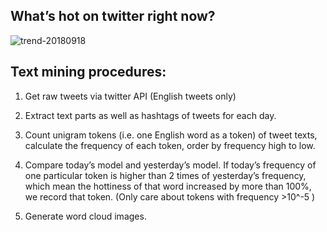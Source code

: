 ## What’s hot on twitter right now?

![trend-20180918][wordcloud]

[wordcloud]: https://raw.githubusercontent.com/xdqc/tweet-trend-everyday/master/word-cloud/trend-20180918.png "trend-20180918"

## Text mining procedures:

1. Get raw tweets via twitter API (English tweets only)

2. Extract text parts as well as hashtags of tweets for each day.

3. Count unigram tokens (i.e. one English word as a token) of tweet texts, calculate the frequency of each token, order by frequency high to low.

4. Compare today’s model and yesterday’s model. If today’s frequency of one particular token is higher than 2 times of yesterday’s frequency, which mean the hottiness of that word increased by more than 100%, we record that token. (Only care about tokens with frequency >10^-5 )

5. Generate word cloud images.
